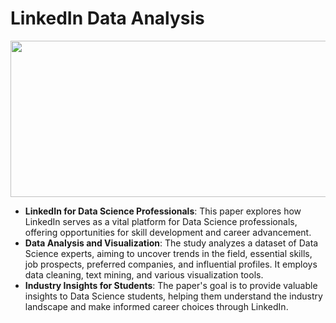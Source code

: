 # LinkedIn Data Analysis
<img width= 1000 height=250 src="https://media.licdn.com/dms/image/C5116AQFUWdkbFRIdQA/profile-displaybackgroundimage-shrink_200_800/0/1516755414585?e=2147483647&v=beta&t=Zx8Q267VHV7OIoEBr9pjIBAZslFcYbt-mZOKCijtGlI">

- **LinkedIn for Data Science Professionals**: This paper explores how LinkedIn serves as a vital platform for Data Science professionals, offering opportunities for skill development and career advancement.
- **Data Analysis and Visualization**: The study analyzes a dataset of Data Science experts, aiming to uncover trends in the field, essential skills, job prospects, preferred companies, and influential profiles. It employs data cleaning, text mining, and various visualization tools.
- **Industry Insights for Students**: The paper's goal is to provide valuable insights to Data Science students, helping them understand the industry landscape and make informed career choices through LinkedIn.
